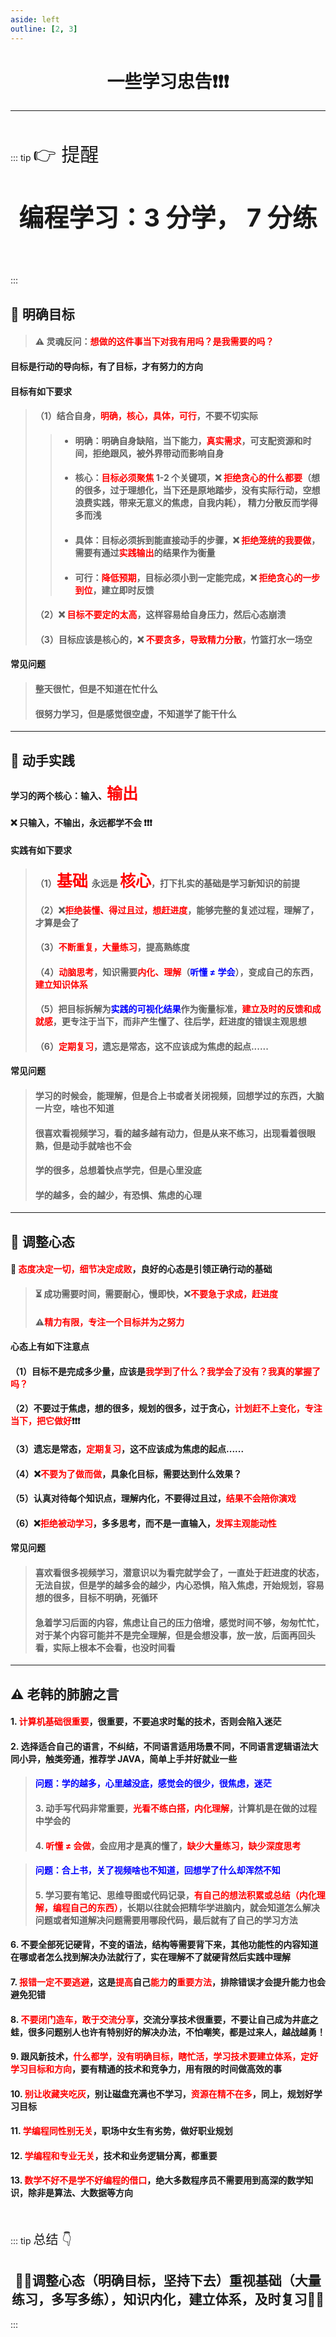 ```yaml
---
aside: left
outline: [2, 3]
---
```


<h1 style="text-align: center; font-weight: bold;">一些学习忠告❗❗❗</h1>

---

<br/>

::: tip <span style="font-size: 20px;font-size:30px">👉 提醒 </span>

<p style="text-align:center;font-size:40px;font-weight:bold;padding-bottom:25px">编程学习：3 分学， 7 分练</p>
:::

## 🎯 明确目标

> #### ⚠️ 灵魂反问：<span style="color:red;font-weight:bold">想做的这件事当下对我有用吗？是我需要的吗？</span>

#### 目标是行动的导向标，有了目标，才有努力的方向

#### 目标有如下要求

> #### （1）结合自身，<span style="color:red;font-weight:bold">明确，核心，具体，可行</span>，不要不切实际
>
> > - <h4> 明确：明确自身缺陷，当下能力，<span style="color:red;font-weight:bold">真实需求</span>，可支配资源和时间，拒绝跟风，被外界带动而影响自身</h4>
> >
> > - <h4> 核心：<span style="color:red;font-weight:bold">目标必须聚焦</span> 1-2 个关键项，❌ <span style="color:red;font-weight:bold">拒绝贪心的什么都要</span>（想的很多，过于理想化，当下还是原地踏步，没有实际行动，空想浪费实践，带来无意义的焦虑，自我内耗）， 精力分散反而学得多而浅</h4>
> >
> > - <h4>具体：目标必须拆到能直接动手的步骤，❌ <span style="color:red;font-weight:bold">拒绝笼统的我要做</span>，需要有通过<span style="color:red;font-weight:bold">实践输出</span>的结果作为衡量</h4>
> >
> > - <h4>可行：<span style="color:red;font-weight:bold">降低预期</span>，目标必须小到一定能完成，❌ <span style="color:red;font-weight:bold">拒绝贪心的一步到位</span>，建立即时反馈</h4>
>
> #### （2）❌ <span style="color:red;font-weight:bold">目标不要定的太高</span>，这样容易给自身压力，然后心态崩溃
>
> #### （3）目标应该是核心的，❌ <span style="color:red;font-weight:bold">不要贪多，导致精力分散</span>，竹篮打水一场空

#### 常见问题

> #### 整天很忙，但是不知道在忙什么
>
> #### 很努力学习，但是感觉很空虚，不知道学了能干什么

---

## 📢 动手实践

#### 学习的两个核心：输入、<span style="font-size:25px;color:red;font-weight:bold">输出</span>

#### ❌ 只输入，不输出，永远都学不会 ❗❗❗

#### 实践有如下要求

> #### （1）<span style="font-size:25px;color:red;font-weight:bold">基础 </span> 永远是 <span style="font-size:25px;color:red;font-weight:bold"> 核心</span>，打下扎实的基础是学习新知识的前提
>
> #### （2）❌<span style="color:red;font-weight:bold">拒绝装懂、得过且过，想赶进度</span>，能够完整的复述过程，理解了，才算是会了
>
> #### （3）<span style="color:red;font-weight:bold">不断重复，大量练习</span>，提高熟练度
>
> #### （4）<span style="color:red;font-weight:bold">动脑思考</span>，知识需要<span style="color:red;font-weight:bold">内化、理解</span>（<span style="color:blue;font-weight:bold">听懂 ≠ 学会</span>），变成自己的东西，<span style="color:red;font-weight:bold">建立知识体系</span>
>
> #### （5）把目标拆解为<span style="color:blue;font-weight:bold">实践的可视化结果</span>作为衡量标准，<span style="color:red;font-weight:bold">建立及时的反馈和成就感</span>，更专注于当下，而非产生懂了、往后学，赶进度的错误主观思想
>
> #### （6）<span style="color:red;font-weight:bold">定期复习</span>，遗忘是常态，这不应该成为焦虑的起点......

#### 常见问题

> #### 学习的时候会，能理解，但是合上书或者关闭视频，回想学过的东西，大脑一片空，啥也不知道
>
> #### 很喜欢看视频学习，看的越多越有动力，但是从来不练习，出现看着很眼熟，但是动手就啥也不会
>
> #### 学的很多，总想着快点学完，但是心里没底
>
> #### 学的越多，会的越少，有恐惧、焦虑的心理

---

## 💪 调整心态

#### 🔔 <span style="color:red;font-weight:bold">态度决定一切，细节决定成败</span>，良好的心态是引领正确行动的基础

> #### ⏳ 成功需要时间，需要耐心，慢即快，❌<span style="color:red;font-weight:bold">不要急于求成，赶进度</span>
>
> #### ⚠️<span style="color:red;font-weight:bold">精力有限，专注一个目标并为之努力</span>

#### 心态上有如下注意点

#### （1）目标不是完成多少量，应该是<span style="color:red;font-weight:bold">我学到了什么？我学会了没有？我真的掌握了吗？</span>

#### （2）不要过于焦虑，想的很多，规划的很多，过于贪心，<span style="color:red;font-weight:bold">计划赶不上变化，专注当下，把它做好</span>❗❗❗

#### （3）遗忘是常态，<span style="color:red;font-weight:bold">定期复习</span>，这不应该成为焦虑的起点......

#### （4）❌<span style="color:red;font-weight:bold">不要为了做而做</span>，具象化目标，需要达到什么效果？

#### （5）认真对待每个知识点，理解内化，不要得过且过，<span style="color:red;font-weight:bold">结果不会陪你演戏</span>

#### （6）❌<span style="color:red;font-weight:bold">拒绝被动学习</span>，多多思考，而不是一直输入，<span style="color:red;font-weight:bold">发挥主观能动性</span>

#### 常见问题

> #### 喜欢看很多视频学习，潜意识以为看完就学会了，一直处于赶进度的状态，无法自拔，但是学的越多会的越少，内心恐惧，陷入焦虑，开始规划，容易想的很多，目标不明确，死循环
>
> #### 急着学习后面的内容，焦虑让自己的压力倍增，感觉时间不够，匆匆忙忙，对于某个内容可能并不是完全理解，但是会想没事，放一放，后面再回头看，实际上根本不会看，也没时间看

---

## ⚠️ 老韩的肺腑之言

#### 1. <span style = "color:red;font-weight:bold">计算机基础很重要</span>，很重要，不要追求时髦的技术，否则会陷入迷茫

#### 2. 选择适合自己的语言，不纠结，不同语言适用场景不同，不同语言逻辑语法大同小异，触类旁通，推荐学 JAVA，简单上手并好就业一些

> #### <span style = "color:blue;font-weight:bold">问题：学的越多，心里越没底，感觉会的很少，很焦虑，迷茫</span>
>
> #### 3. 动手写代码非常重要，<span style = "color:red;font-weight:bold">光看不练白搭，内化理解</span>，计算机是在做的过程中学会的
>
> #### 4. <span style = "color:red;font-weight:bold">听懂 ≠ 会做</span>，会应用才是真的懂了，<span style = "color:red;font-weight:bold">缺少大量练习，缺少深度思考</span>

> #### <span style = "color:blue;font-weight:bold">问题：合上书，关了视频啥也不知道，回想学了什么却浑然不知</span>
>
> #### 5. 学习要有笔记、思维导图或代码记录，<span style = "color:red;font-weight:bold">有自己的想法积累或总结（内化理解，编程自己的东西）</span>，长期以往就会把精华学进脑内，就会知道怎么解决问题或者知道解决问题需要用哪段代码，最后就有了自己的学习方法

#### 6. 不要全部死记硬背，不变的语法，结构等需要背下来，其他功能性的内容知道在哪或者怎么找到解决办法就行了，实在理解不了就硬背然后实践中理解

#### 7. <span style = "color:red;font-weight:bold">报错一定不要逃避</span>，这是<span style = "color:red;font-weight:bold">提高</span>自己<span style = "color:red;font-weight:bold">能力</span>的<span style = "color:red;font-weight:bold">重要方法</span>，排除错误才会提升能力也会避免犯错

#### 8. <span style = "color:red;font-weight:bold">不要闭门造车，敢于交流分享</span>，交流分享技术很重要，不要让自己成为井底之蛙，很多问题别人也许有特别好的解决办法，不怕嘲笑，都是过来人，越战越勇！

#### 9. 跟风新技术，<span style = "color:red;font-weight:bold">什么都学，没有明确目标，瞎忙活，学习技术要建立体系，定好学习目标和方向</span>，要有精通的技术和竞争力，用有限的时间做高效的事

#### 10. <span style = "color:red;font-weight:bold">别让收藏夹吃灰</span>，别让磁盘充满也不学习，<span style = "color:red;font-weight:bold">资源在精不在多</span>，同上，规划好学习目标

#### 11. <span style = "color:red;font-weight:bold">学编程同性别无关</span>，职场中女生有劣势，做好职业规划

#### 12. <span style = "color:red;font-weight:bold">学编程和专业无关</span>，技术和业务逻辑分离，都重要

#### 13. <span style = "color:red;font-weight:bold">数学不好不是学不好编程的借口</span>，绝大多数程序员不需要用到高深的数学知识，除非是算法、大数据等方向

<br/>

::: tip <span style="font-size: 20px;">总结 👇</span>

<h2 style="text-align:center">🚀🚀调整心态（明确目标，坚持下去）重视基础（大量练习，多写多练），知识内化，建立体系，及时复习🚀🚀</h2>
:::
